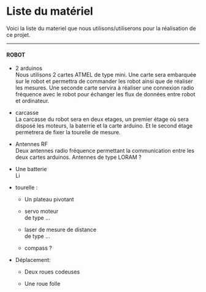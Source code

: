 # Liste du matériel

Voici la liste du materiel que nous utilisons/utiliserons pour la réalisation de ce projet.


*****
#### ROBOT
- 2 arduinos  
  Nous utilisons 2 cartes ATMEL de type mini.
  Une carte sera embarquée sur le robot et permettra de commander les robot ainsi que de réaliser les mesures.
  Une seconde carte servira à réaliser une connexion radio fréquence avec le robot pour échanger les flux de données entre robot et ordinateur.


- carcasse  
  La carcasse du robot sera en deux etages, un premier étage où sera disposé les moteurs, la baterrie et la carte arduino. Et le second étage permetrera de fixer la tourelle de mesure.


- Antennes RF  
  Deux antennes radio fréquence permettant la communication entre les deux cartes arduinos. Antennes de type LORAM ?  


- Une batterie  
  Li


- tourelle :  
  + Un plateau pivotant  
  
  + servo moteur  
  de type ...   
  
  + laser de mesure de distance  
  de type ...  
   
  + compass ?   

 
- Déplacement:  
  + Deux roues codeuses  
  
  + Une roue folle  
  
  

  





